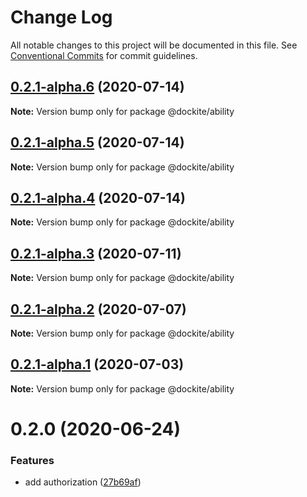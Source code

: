 # Change Log

All notable changes to this project will be documented in this file.
See [Conventional Commits](https://conventionalcommits.org) for commit guidelines.

## [0.2.1-alpha.6](https://github.com/dockite/dockite/compare/@dockite/ability@0.2.1-alpha.5...@dockite/ability@0.2.1-alpha.6) (2020-07-14)

**Note:** Version bump only for package @dockite/ability





## [0.2.1-alpha.5](https://github.com/dockite/dockite/compare/@dockite/ability@0.2.1-alpha.4...@dockite/ability@0.2.1-alpha.5) (2020-07-14)

**Note:** Version bump only for package @dockite/ability





## [0.2.1-alpha.4](https://github.com/dockite/dockite/compare/@dockite/ability@0.2.1-alpha.3...@dockite/ability@0.2.1-alpha.4) (2020-07-14)

**Note:** Version bump only for package @dockite/ability





## [0.2.1-alpha.3](https://github.com/dockite/dockite/compare/@dockite/ability@0.2.1-alpha.2...@dockite/ability@0.2.1-alpha.3) (2020-07-11)

**Note:** Version bump only for package @dockite/ability





## [0.2.1-alpha.2](https://github.com/dockite/dockite/compare/@dockite/ability@0.2.0...@dockite/ability@0.2.1-alpha.2) (2020-07-07)

**Note:** Version bump only for package @dockite/ability





## [0.2.1-alpha.1](https://github.com/dockite/dockite/compare/@dockite/ability@0.2.0...@dockite/ability@0.2.1-alpha.1) (2020-07-03)

**Note:** Version bump only for package @dockite/ability





# 0.2.0 (2020-06-24)


### Features

* add authorization ([27b69af](https://github.com/dockite/dockite/commit/27b69afa2e15cc246cea082be245db17be453a78))
